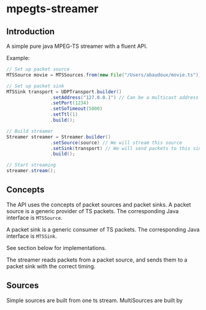 mpegts-streamer
===============

## Introduction
A simple pure java MPEG-TS streamer with a fluent API. 

Example:

```java
// Set up packet source
MTSSource movie = MTSSources.from(new File("/Users/abaudoux/movie.ts"));

// Set up packet sink
MTSSink transport = UDPTransport.builder()
				.setAddress("127.0.0.1") // Can be a multicast address
				.setPort(1234)
				.setSoTimeout(5000)
				.setTtl(1)
				.build();

// Build streamer
Streamer streamer = Streamer.builder()
				.setSource(source) // We will stream this source
				.setSink(transport) // We will send packets to this sink
				.build();

// Start streaming
streamer.stream();

```


## Concepts

The API uses the concepts of packet sources and packet sinks. 
A packet source is a generic provider of TS packets. The corresponding Java interface is `MTSSource`.

A packet sink is a generic consumer of TS packets. The corresponding Java interface is `MTSSink`. 

See section below for implementations.

The streamer reads packets from a packet source, and sends them to a packet sink with the correct timing.


## Sources

Simple sources are built from one ts stream. MultiSources are built by 


